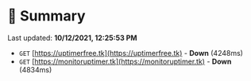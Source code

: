 # 📖 Summary
Last updated: **10/12/2021, 12:25:53 PM**

- `GET` [https://uptimerfree.tk](https://uptimerfree.tk) - **Down** (4248ms)
- `GET` [https://monitoruptimer.tk](https://monitoruptimer.tk) - **Down** (4834ms)
